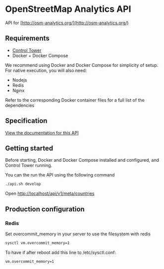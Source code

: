 # OpenStreetMap Analytics API

API for [http://osm-analytics.org/](http://osm-analytics.org/)

## Requirements

- [Control Tower](https://github.com/control-tower/control-tower)
- Docker + Docker Compose

We recommend using Docker and Docker Compose for simplicity of setup. For native execution, you will also need:
- Nodejs
- Redis
- Nginx

Refer to the corresponding Docker container files for a full list of the dependencies

## Specification

[View the documentation for this API](http://gfw-api.github.io/swagger-ui/?url=https://raw.githubusercontent.com/GFDRR/osm-analytics-api/develop/api/doc/swagger.yml)


## Getting started

Before starting, Docker and Docker Compose installed and configured, and Control Tower running.

You can the run the API using the following command 

```bash
./api.sh develop
```

Open [http://localhost/api/v1/meta/countries](http://localhost/api/v1/meta/countries)

## Production configuration

### Redis

Set overcommit_memory in your server to use the filesystem with redis

```bash
sysctl vm.overcommit_memory=1
```

To have if after reboot add this line to /etc/sysctl.conf:

```bash
vm.overcommit_memory=1
```
